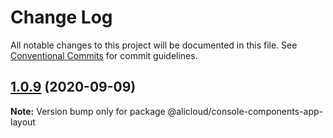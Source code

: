 # Change Log

All notable changes to this project will be documented in this file.
See [Conventional Commits](https://conventionalcommits.org) for commit guidelines.

## [1.0.9](https://github.com/aliyun/console-components/compare/@alicloud/console-components-app-layout@1.0.8...@alicloud/console-components-app-layout@1.0.9) (2020-09-09)

**Note:** Version bump only for package @alicloud/console-components-app-layout
